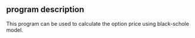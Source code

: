 ## program description

This program can be used to calculate the option price using black-schole model.
